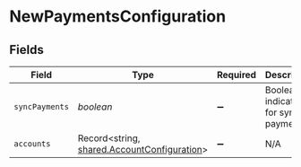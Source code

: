 # NewPaymentsConfiguration


## Fields

| Field                                                                                             | Type                                                                                              | Required                                                                                          | Description                                                                                       |
| ------------------------------------------------------------------------------------------------- | ------------------------------------------------------------------------------------------------- | ------------------------------------------------------------------------------------------------- | ------------------------------------------------------------------------------------------------- |
| `syncPayments`                                                                                    | *boolean*                                                                                         | :heavy_minus_sign:                                                                                | Boolean indicator for syncing payments.                                                           |
| `accounts`                                                                                        | Record<string, [shared.AccountConfiguration](../../../sdk/models/shared/accountconfiguration.md)> | :heavy_minus_sign:                                                                                | N/A                                                                                               |